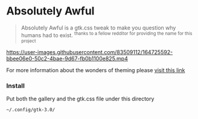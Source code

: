 # Absolutely Awful

> Absolutely Awful is a gtk.css tweak to make you question why humans had to exist.
> <sup>thanks to a fellow redditor for providing the name for this project</sup>

https://user-images.githubusercontent.com/83509112/164725592-bbee06e0-50c2-4bae-9d67-fb0b1100e825.mp4

For more information about the wonders of theming please [visit this link](https://stopthemingmy.app/)

### Install

Put both the gallery and the gtk.css file under this directory

```
~/.config/gtk-3.0/
```
